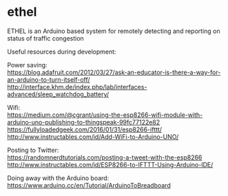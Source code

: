 # ethel
ETHEL is an Arduino based system for remotely detecting and reporting on status of traffic congestion

Useful resources during development:

Power saving:<br/>
https://blog.adafruit.com/2012/03/27/ask-an-educator-is-there-a-way-for-an-arduino-to-turn-itself-off/<br/>
http://interface.khm.de/index.php/lab/interfaces-advanced/sleep_watchdog_battery/

Wifi:<br/>
https://medium.com/@cgrant/using-the-esp8266-wifi-module-with-arduino-uno-publishing-to-thingspeak-99fc77122e82<br/>
https://fullyloadedgeek.com/2016/01/31/esp8266-ifttt/<br/>
http://www.instructables.com/id/Add-WiFi-to-Arduino-UNO/

Posting to Twitter:<br/>
https://randomnerdtutorials.com/posting-a-tweet-with-the-esp8266<br/>
http://www.instructables.com/id/ESP8266-to-IFTTT-Using-Arduino-IDE/

Doing away with the Arduino board:<br/>
https://www.arduino.cc/en/Tutorial/ArduinoToBreadboard
